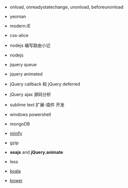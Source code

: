 * onload, onreadystatechange, unonload, beforeunonload

* yeoman

* modern.IE

* css-alice

* nodejs 编写路由小记

* nodejs

* jquery queue 

* jquery animated

* jQuery callback 和 jQuery deferred

* jQuery ajax 源码分析

* sublime text 扩展-插件 开发

* windows powershell

* mongoDB

* [minify](https://code.google.com/p/minify/)

* gzip

* **seajs** and **jQuery.animate**

* less

* [koala](http://koala-app.com/)

* [bower](http://bower.io/)

